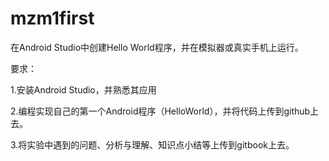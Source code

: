 # mzm1first
在Android Studio中创建Hello World程序，并在模拟器或真实手机上运行。

要求：

1.安装Android Studio，并熟悉其应用

2.编程实现自己的第一个Android程序（HelloWorld），并将代码上传到github上去。

3.将实验中遇到的问题、分析与理解、知识点小结等上传到gitbook上去。
